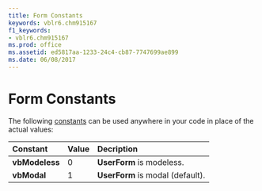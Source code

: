 ```yaml
---
title: Form Constants
keywords: vblr6.chm915167
f1_keywords:
- vblr6.chm915167
ms.prod: office
ms.assetid: ed5817aa-1233-24c4-cb87-7747699ae899
ms.date: 06/08/2017
---
```



# Form Constants

The following [constants](../../Glossary/vbe-glossary.md) can be used anywhere in your code in place of the actual values:



|**Constant**|**Value**|**Decription**|
|:-----|:-----|:-----|
|**vbModeless**|0|**UserForm** is modeless.|
|**vbModal**|1|**UserForm** is modal (default).|

